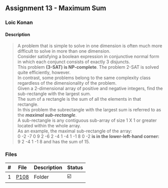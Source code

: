 ## Assignment 13 - Maximum Sum

### Loic Konan

#### Description

> A problem that is simple to solve in one dimension is often much more difficult to solve in more than
> one dimension.<br>
> Consider satisfying a boolean expression in conjunctive normal form in which each
> conjunct consists of exactly 3 disjuncts.<br>
> This problem **(3-SAT) is NP-complete**. The problem 2-SAT is solved quite efficiently, however.<br>
> In contrast, some problems belong to the same complexity class regardless of the dimensionality of the problem.<br>
> Given a 2-dimensional array of positive and negative integers, find the sub-rectangle with the largest
> sum.<br>
> The sum of a rectangle is the sum of all the elements in that rectangle.<br>
> In this problem the subrectangle with the largest sum is referred to as the ***maximal sub-rectangle***.<br>
> A sub-rectangle is any contiguous sub-array of size 1 X 1 or greater located within the whole array.<br>
> As an example, the maximal sub-rectangle of the array:<br>
> 0 -2 -7 0
> 9 2 -6 2
> -4 1 -4 1
> -1 8 0 -2
> **is in the lower-left-hand corner:**
> 9 2
> -4 1
> -1 8
> and has the sum of 15.

### Files

|   #   | File     | Description | Status                  |
| :---: | -------- | ----------- | ----------------------- |
|   1   | [P108](./P108) | Folder      | :ballot_box_with_check: |

